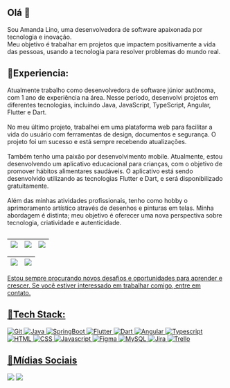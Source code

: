 ##  Olá :wave:

Sou Amanda Lino, uma desenvolvedora de software apaixonada por tecnologia e inovação.
<br>
Meu objetivo é trabalhar em projetos que impactem positivamente a vida das pessoas, usando a tecnologia para resolver problemas do mundo real.

## 🔹Experiencia:
Atualmente trabalho como desenvolvedora de software júnior autônoma, com 1 ano de experiência na área. Nesse período, desenvolvi projetos em diferentes tecnologias, incluindo Java, JavaScript, TypeScript, Angular, Flutter e Dart.
<br><br>
No meu último projeto, trabalhei em uma plataforma web para facilitar a vida do usuário com ferramentas de design, documentos e segurança. O projeto foi um sucesso e está sempre recebendo atualizações.
<br><br>
Também tenho uma paixão por desenvolvimento mobile. Atualmente, estou desenvolvendo um aplicativo educacional para crianças, com o objetivo de promover hábitos alimentares saudáveis. O aplicativo está sendo desenvolvido utilizando as tecnologias Flutter e Dart, e será disponibilizado gratuitamente.
<br><br>
Além das minhas atividades profissionais, tenho como hobby o aprimoramento artístico através de desenhos e pinturas em telas. Minha abordagem é distinta; meu objetivo é oferecer uma nova perspectiva sobre tecnologia, criatividade e autenticidade.

##

<div align="center">
  <a href="https://github.com/Amandapvln">
   
| ![](http://github-profile-summary-cards.vercel.app/api/cards/stats?username=Amandapvln&theme=nord_dark) | ![](http://github-profile-summary-cards.vercel.app/api/cards/repos-per-language?username=Amandapvln&hide=Html&theme=nord_dark) | ![](http://github-profile-summary-cards.vercel.app/api/cards/most-commit-language?username=Amandapvln&theme=nord_dark) |
| :-: | :-: | :-: |

| ![](http://github-profile-summary-cards.vercel.app/api/cards/profile-details?username=Amandapvln&theme=nord_dark) | ![](https://github-readme-streak-stats.herokuapp.com/?user=Amandapvln&hide_border=true&date_format=M%20j%5B%2C%20Y%5D&background=2D3742&stroke=2D3742&ring=6bbbca&fire=6bbbca&currStreakNum=fff&sideNums=6bbbca&currStreakLabel=6bbbca&sideLabels=fff&dates=fff) |
| :-: | :-: |
</div>

Estou sempre procurando novos desafios e oportunidades para aprender e crescer. Se você estiver interessado em trabalhar comigo, entre em contato.
   
## 🔹Tech Stack:

<div>   
   <img alt="Git" src="https://img.shields.io/badge/git-%23F05033.svg?style=for-the-badge&logo=git&logoColor=white" />
   <img alt="Java" src="https://img.shields.io/badge/java-%23ED8B00.svg?style=for-the-badge&logo=openjdk&logoColor=white">
   <img alt="SpringBoot" src="https://img.shields.io/badge/spring-%236DB33F.svg?style=for-the-badge&logo=spring&logoColor=white" />        
   <img alt="Flutter" src="https://img.shields.io/badge/Flutter-%2302569B.svg?style=for-the-badge&logo=Flutter&logoColor=white" />   
   <img alt="Dart" src="https://img.shields.io/badge/dart-%230175C2.svg?style=for-the-badge&logo=dart&logoColor=white" />
   <img alt="Angular" src="https://img.shields.io/badge/angular-%23DD0031.svg?style=for-the-badge&logo=angular&logoColor=white" />
   <img alt="Typescript" src="https://img.shields.io/badge/typescript-%23007ACC.svg?style=for-the-badge&logo=typescript&logoColor=white" /> 
   <img alt="HTML" src="https://img.shields.io/badge/html5-%23E34F26.svg?style=for-the-badge&logo=html5&logoColor=white">
   <img alt="CSS" src="https://img.shields.io/badge/css3-%231572B6.svg?style=for-the-badge&logo=css3&logoColor=white">    
   <img alt="Javascript" src="https://img.shields.io/badge/javascript-%23323330.svg?style=for-the-badge&logo=javascript&logoColor=%23F7DF1E">
   <img alt="Figma" src="https://img.shields.io/badge/figma-%23F24E1E.svg?style=for-the-badge&logo=figma&logoColor=white" />
   <img alt="MySQL" src="https://img.shields.io/badge/mysql-%2300f.svg?style=for-the-badge&logo=mysql&logoColor=white" />
   <img alt="Jira" src="https://img.shields.io/badge/jira-%230A0FFF.svg?style=for-the-badge&logo=jira&logoColor=white" />
   <img alt="Trello"  src="https://img.shields.io/badge/Trello-%23026AA7.svg?style=for-the-badge&logo=Trello&logoColor=white" />        
 </div>

## 🔹Mídias Sociais
  <a href = "mailto:amanda-lol@hotmail.com"><img src="https://img.shields.io/badge/Microsoft_Outlook-0078D4?style=for-the-badge&logo=microsoft-outlook&logoColor=white"></a>
  <a href="https://www.linkedin.com/in/amanda-paiva-lino/" target="_blank"><img src="https://img.shields.io/badge/LinkedIn-0077B5?style=for-the-badge&logo=linkedin&logoColor=white" target="_blank"></a>

